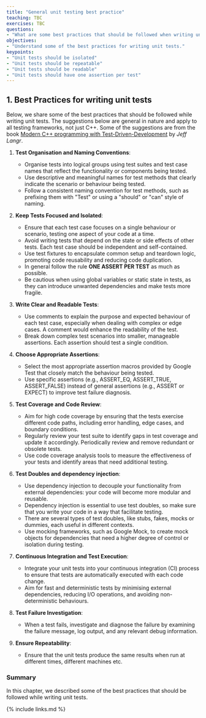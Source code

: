 ```yaml
---
title: "General unit testing best practice"
teaching: TBC
exercises: TBC
questions:
- "What are some best practices that should be followed when writing unit tests?"
objectives:
- "Understand some of the best practices for writing unit tests."
keypoints:
- "Unit tests should be isolated"
- "Unit tests should be repeatable"
- "Unit tests should be readable"
- "Unit tests should have one assertion per test"
---
```


## 1. Best Practices for writing unit tests

Below, we share some of the best practices that should be followed while writing unit tests. The suggestions below are general in nature and apply to all testing frameworks, not just C++. Some of the suggestions are from the book [Modern C++ programming with Test-Driven-Development](`https://www.amazon.co.uk/Modern-Programming-Test-Driven-Development-Better/dp/1937785483`) by *Jeff Langr*.

1. **Test Organisation and Naming Conventions**:
    - Organise tests into logical groups using test suites and test case names that reflect the functionality or components being tested.
    - Use descriptive and meaningful names for test methods that clearly indicate the scenario or behaviour being tested.
    - Follow a consistent naming convention for test methods, such as prefixing them with "Test" or using a "should" or "can" style of naming.

2. **Keep Tests Focused and Isolated**:
    - Ensure that each test case focuses on a single behaviour or scenario, testing one aspect of your code at a time.
    - Avoid writing tests that depend on the state or side effects of other tests. Each test case should be independent and self-contained.
    - Use test fixtures to encapsulate common setup and teardown logic, promoting code reusability and reducing code duplication.
    - In general follow the rule **ONE ASSERT PER TEST** as much as possible.
    - Be cautious when using global variables or static state in tests, as they can introduce unwanted dependencies and make tests more fragile.

3. **Write Clear and Readable Tests**:
    - Use comments to explain the purpose and expected behaviour of each test case, especially when dealing with complex or edge cases. A comment would enhance the readability of the test.
    - Break down complex test scenarios into smaller, manageable assertions. Each assertion should test a single condition.

4. **Choose Appropriate Assertions**:
    - Select the most appropriate assertion macros provided by Google Test that closely match the behaviour being tested.
    - Use specific assertions (e.g., ASSERT_EQ, ASSERT_TRUE, ASSERT_FALSE) instead of general assertions (e.g., ASSERT or EXPECT) to improve test failure diagnosis.

5. **Test Coverage and Code Review**:
    - Aim for high code coverage by ensuring that the tests exercise different code paths, including error handling, edge cases, and boundary conditions.
    - Regularly review your test suite to identify gaps in test coverage and update it accordingly. Periodically review and remove redundant or obsolete tests.
    - Use code coverage analysis tools to measure the effectiveness of your tests and identify areas that need additional testing.

6. **Test Doubles and dependency injection**:
    - Use dependency injection to decouple your functionality from external dependencies: your code will become more modular and reusable.
    - Dependency injection is essential to use test doubles, so make sure that you write your code in a way that facilitate testing.
    - There are several types of test doubles, like stubs, fakes, mocks or dummies, each useful in different contexts.
    - Use mocking frameworks, such as Google Mock, to create mock objects for dependencies that need a higher degree of control or isolation during testing.

7. **Continuous Integration and Test Execution**:
    - Integrate your unit tests into your continuous integration (CI) process to ensure that tests are automatically executed with each code change.
    - Aim for fast and deterministic tests by minimising external dependencies, reducing I/O operations, and avoiding non-deterministic behaviours.

8. **Test Failure Investigation**:
    - When a test fails, investigate and diagnose the failure by examining the failure message, log output, and any relevant debug information.

9. **Ensure Repeatability**:
    - Ensure that the unit tests produce the same results when run at different times, different machines etc.

### Summary

In this chapter, we described some of the best practices that should be followed while writing unit tests.

{% include links.md %}
